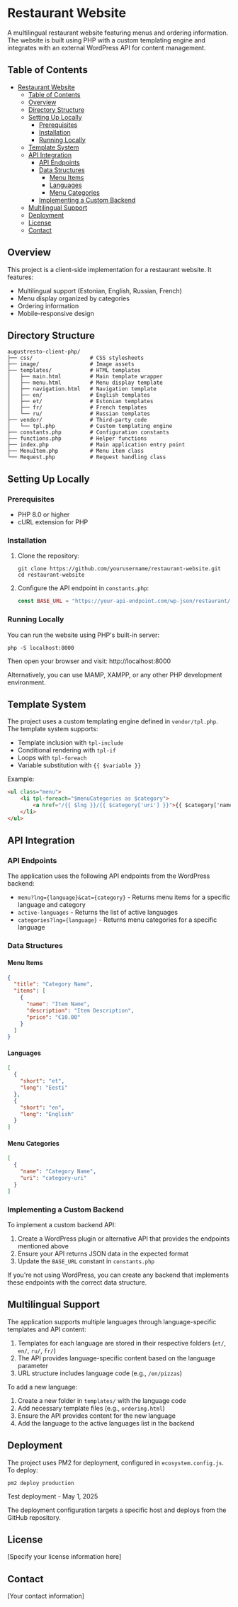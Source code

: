 # Restaurant Website

A multilingual restaurant website featuring menus and ordering information. The website is built using PHP with a custom templating engine and integrates with an external WordPress API for content management.

## Table of Contents

- [Restaurant Website](#restaurant-website)
  - [Table of Contents](#table-of-contents)
  - [Overview](#overview)
  - [Directory Structure](#directory-structure)
  - [Setting Up Locally](#setting-up-locally)
    - [Prerequisites](#prerequisites)
    - [Installation](#installation)
    - [Running Locally](#running-locally)
  - [Template System](#template-system)
  - [API Integration](#api-integration)
    - [API Endpoints](#api-endpoints)
    - [Data Structures](#data-structures)
      - [Menu Items](#menu-items)
      - [Languages](#languages)
      - [Menu Categories](#menu-categories)
    - [Implementing a Custom Backend](#implementing-a-custom-backend)
  - [Multilingual Support](#multilingual-support)
  - [Deployment](#deployment)
  - [License](#license)
  - [Contact](#contact)

## Overview

This project is a client-side implementation for a restaurant website. It features:

- Multilingual support (Estonian, English, Russian, French)
- Menu display organized by categories
- Ordering information
- Mobile-responsive design

## Directory Structure

```
augustresto-client-php/
├── css/                  # CSS stylesheets
├── image/                # Image assets
├── templates/            # HTML templates
│   ├── main.html         # Main template wrapper
│   ├── menu.html         # Menu display template
│   ├── navigation.html   # Navigation template
│   ├── en/               # English templates
│   ├── et/               # Estonian templates
│   ├── fr/               # French templates
│   └── ru/               # Russian templates
├── vendor/               # Third-party code
│   └── tpl.php           # Custom templating engine
├── constants.php         # Configuration constants
├── functions.php         # Helper functions
├── index.php             # Main application entry point
├── MenuItem.php          # Menu item class
└── Request.php           # Request handling class
```

## Setting Up Locally

### Prerequisites

- PHP 8.0 or higher
- cURL extension for PHP

### Installation

1. Clone the repository:
   ```
   git clone https://github.com/yourusername/restaurant-website.git
   cd restaurant-website
   ```

2. Configure the API endpoint in `constants.php`:
   ```php
   const BASE_URL = "https://your-api-endpoint.com/wp-json/restaurant/v1";
   ```

### Running Locally

You can run the website using PHP's built-in server:

```
php -S localhost:8000
```

Then open your browser and visit: http://localhost:8000

Alternatively, you can use MAMP, XAMPP, or any other PHP development environment.

## Template System

The project uses a custom templating engine defined in `vendor/tpl.php`. The template system supports:

- Template inclusion with `tpl-include`
- Conditional rendering with `tpl-if`
- Loops with `tpl-foreach`
- Variable substitution with `{{ $variable }}`

Example:
```html
<ul class="menu">
    <li tpl-foreach="$menuCategories as $category">
        <a href="/{{ $lng }}/{{ $category['uri'] }}">{{ $category['name'] }}</a>
    </li>
</ul>
```

## API Integration

### API Endpoints

The application uses the following API endpoints from the WordPress backend:

- `menu?lng={language}&cat={category}` - Returns menu items for a specific language and category
- `active-languages` - Returns the list of active languages
- `categories?lng={language}` - Returns menu categories for a specific language

### Data Structures

#### Menu Items

```json
{
  "title": "Category Name",
  "items": [
    {
      "name": "Item Name",
      "description": "Item Description",
      "price": "€10.00"
    }
  ]
}
```

#### Languages

```json
[
  {
    "short": "et",
    "long": "Eesti"
  },
  {
    "short": "en",
    "long": "English"
  }
]
```

#### Menu Categories

```json
[
  {
    "name": "Category Name",
    "uri": "category-uri"
  }
]
```

### Implementing a Custom Backend

To implement a custom backend API:

1. Create a WordPress plugin or alternative API that provides the endpoints mentioned above
2. Ensure your API returns JSON data in the expected format
3. Update the `BASE_URL` constant in `constants.php`

If you're not using WordPress, you can create any backend that implements these endpoints with the correct data structure.

## Multilingual Support

The application supports multiple languages through language-specific templates and API content:

1. Templates for each language are stored in their respective folders (`et/`, `en/`, `ru/`, `fr/`)
2. The API provides language-specific content based on the language parameter
3. URL structure includes language code (e.g., `/en/pizzas`)

To add a new language:

1. Create a new folder in `templates/` with the language code
2. Add necessary template files (e.g., `ordering.html`)
3. Ensure the API provides content for the new language
4. Add the language to the active languages list in the backend

## Deployment

The project uses PM2 for deployment, configured in `ecosystem.config.js`. To deploy:

```
pm2 deploy production
```

Test deployment - May 1, 2025

The deployment configuration targets a specific host and deploys from the GitHub repository.

## License

[Specify your license information here]

## Contact

[Your contact information]